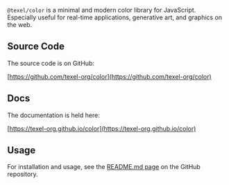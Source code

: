`@texel/color` is a minimal and modern color library for JavaScript. Especially useful for real-time applications, generative art, and graphics on the web.

## Source Code

The source code is on GitHub:

[https://github.com/texel-org/color](https://github.com/texel-org/color)

## Docs

The documentation is held here:

[https://texel-org.github.io/color](https://texel-org.github.io/color)

## Usage

For installation and usage, see the [README.md page](https://github.com/texel-org/color/) on the GitHub repository.
